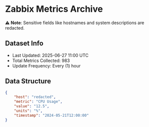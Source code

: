 # Zabbix Metrics Archive

⚠️ **Note**: Sensitive fields like hostnames and system descriptions are redacted.

## Dataset Info
- Last Updated: 2025-06-27 11:00 UTC
- Total Metrics Collected: 983
- Update Frequency: Every (1) hour

## Data Structure
```json
{
    "host": "redacted",
    "metric": "CPU Usage",
    "value": "12.5",
    "units": "%",
    "timestamp": "2024-05-21T12:00:00"
}
```

